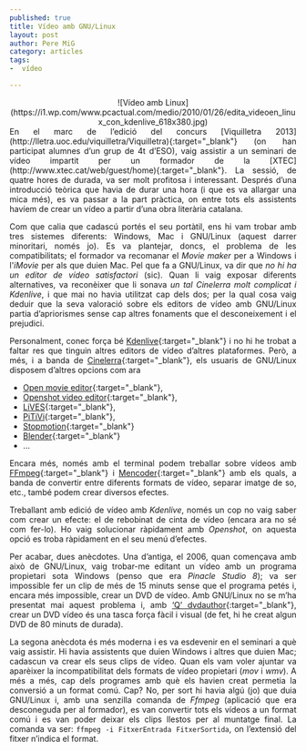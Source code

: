 ```yaml
--- 
published: true
title: Vídeo amb GNU/Linux
layout: post
author: Pere MiG
category: articles
tags: 
-  vídeo

---
```


<div style="text-align:center" markdown="1">
![Vídeo amb Linux](https://i1.wp.com/www.pcactual.com/medio/2010/01/26/edita_videoen_linux_con_kdenlive_618x380.jpg)
</div>

<div style="text-align:justify" markdown="1">
En el marc de l’edició del concurs [Viquilletra 2013](http://lletra.uoc.edu/viquilletra/Viquilletra){:target="_blank"} (on han participat alumnes d’un grup de 4t d’ESO), vaig assistir a un seminari de vídeo impartit per un formador de la [XTEC](http://www.xtec.cat/web/guest/home){:target="_blank"}. La sessió, de quatre hores de durada, va ser molt profitosa i interessant. Després d’una introducció teòrica que havia de durar una hora (i que es va allargar una mica més), es va passar a la part pràctica, on entre tots els assistents havíem de crear un vídeo a partir d’una obra literària catalana.

Com que calia que cadascú portés el seu portàtil, ens hi vam trobar amb tres sistemes diferents: Windows, Mac i GNU/Linux (aquest darrer minoritari, només jo). Es va plantejar, doncs, el problema de les compatibilitats; el formador va recomanar el *Movie maker* per a Windows i l'*iMovie* per als que duien Mac. Pel que fa a GNU/Linux, va dir que *no hi ha un editor de vídeo satisfactori* (sic). Quan li vaig exposar diferents alternatives, va reconèixer que li sonava *un tal Cinelerra molt complicat i Kdenlive*, i que mai no havia utilitzat cap dels dos; per la qual cosa vaig deduir que la seva valoració sobre els editors de vídeo amb GNU/Linux partia d’apriorismes sense cap altres fonaments que el desconeixement i el prejudici.

<!-- more -->

Personalment, conec força bé [Kdenlive](http://www.kdenlive.org/){:target="_blank"} i no hi he trobat a faltar res que tinguin altres editors de vídeo d’altres plataformes. Però, a més, i a banda de [Cinelerra](http://cinelerra.org/){:target="_blank"}, els usuaris de GNU/Linux disposem d’altres opcions com ara

   - [Open movie editor](http://www.openmovieeditor.org/){:target="_blank"},
   - [Openshot video editor](http://www.openshotvideo.com/){:target="_blank"},
   - [LiVES](http://lives.sourceforge.net/){:target="_blank"},
   - [PiTiVi](http://www.pitivi.org/){:target="_blank"},
   - [Stopmotion](http://linuxstopmotion.org/){:target="_blank"}
   - [Blender](http://www.blender.org/){:target="_blank"}
   - …

Encara més, només amb el terminal podem treballar sobre vídeos amb [FFmpeg](http://www.ffmpeg.org/){:target="_blank"} i [Mencoder](http://www.mplayerhq.hu/design7/news.html){:target="_blank"} amb els quals, a banda de convertir entre diferents formats de vídeo, separar imatge de so, etc., també podem crear diversos efectes.

Treballant amb edició de vídeo amb *Kdenlive*, només un cop no vaig saber com crear un efecte: el de rebobinat de cinta de vídeo (encara ara no sé com fer-lo).  Ho vaig solucionar ràpidament amb *Openshot*, on aquesta opció es troba ràpidament en el seu menú d’efectes.

Per acabar, dues anècdotes. Una d’antiga, el 2006, quan començava amb això de GNU/Linux, vaig trobar-me editant un vídeo amb un programa propietari sota Windows (penso que era *Pinacle Studio 8*); va ser impossible fer un clip de més de 15 minuts sense que el programa petés i, encara més impossible, crear un DVD de vídeo. Amb GNU/Linux no se m’ha presentat mai aquest problema i, amb [‘Q’ dvdauthor](http://qdvdauthor.sourceforge.net/){:target="_blank"}, crear un DVD vídeo és una tasca força fàcil i visual (de fet, hi he creat algun DVD de 80 minuts de durada).

La segona anècdota és més moderna i es va esdevenir en el seminari a què vaig assistir. Hi havia assistents que duien Windows i altres que duien Mac; cadascun va crear els seus clips de vídeo. Quan els vam voler ajuntar va aparèixer la incompatibilitat dels formats de vídeo propietari (*mov* i *wmv*). A més a més, cap dels programes amb què els havien creat permetia la conversió a un format comú. Cap? No, per sort hi havia algú (jo) que duia GNU/Linux i, amb una senzilla comanda de *Ffmpeg* (aplicació que era desconeguda per al formador), es van convertir tots els vídeos a un format comú i es van poder deixar els clips llestos per al muntatge final. La comanda va ser: `ffmpeg -i FitxerEntrada FitxerSortida`, on l’extensió del fitxer n’indica el format.

</div>